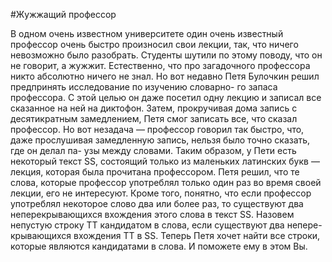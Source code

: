 #Жужжащий профессор

В одном очень известном университете один очень известный профессор очень быстро произносил свои лекции, так, что ничего невозможно было разобрать. Студенты шутили по этому поводу, что он не говорит, а жужжит. Естественно, что про загадочного профессора никто абсолютно ничего не знал.
Но вот недавно Петя Булочкин решил предпринять исследование по изучению словарно- го запаса профессора. С этой целью он даже посетил одну лекцию и записал все сказанное на ней на диктофон. Затем, прокручивая дома запись с десятикратным замедлением, Петя смог записать все, что сказал профессор. Но вот незадача — профессор говорил так быстро, что, даже прослушивая замедленную запись, нельзя было точно сказать, где он делал па- узы между словами. Таким образом, у Пети есть некоторый текст SS, состоящий только из маленьких латинских букв — лекция, которая была прочитана профессором.
Петя решил, что те слова, которые профессор употреблял только один раз во время своей лекции, его не интересуют. Кроме того, понятно, что если профессор употреблял некоторое слово два или более раз, то существуют два неперекрывающихся вхождения этого слова в текст SS. Назовем непустую строку TT кандидатом в слова, если существуют два непере- крывающихся вхождения TT в SS. Теперь Петя хочет найти все строки, которые являются кандидатами в слова. И поможете ему в этом Вы.
